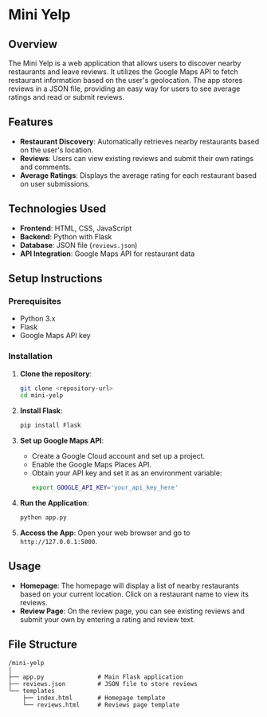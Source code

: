 # Mini Yelp

## Overview

The Mini Yelp is a web application that allows users to discover nearby restaurants and leave reviews. It utilizes the Google Maps API to fetch restaurant information based on the user's geolocation. The app stores reviews in a JSON file, providing an easy way for users to see average ratings and read or submit reviews.

## Features

- **Restaurant Discovery**: Automatically retrieves nearby restaurants based on the user's location.
- **Reviews**: Users can view existing reviews and submit their own ratings and comments.
- **Average Ratings**: Displays the average rating for each restaurant based on user submissions.

## Technologies Used

- **Frontend**: HTML, CSS, JavaScript
- **Backend**: Python with Flask
- **Database**: JSON file (`reviews.json`)
- **API Integration**: Google Maps API for restaurant data

## Setup Instructions

### Prerequisites

- Python 3.x
- Flask
- Google Maps API key

### Installation

1. **Clone the repository**:
   ```bash
   git clone <repository-url>
   cd mini-yelp
   ```

2. **Install Flask**:
   ```bash
   pip install Flask
   ```

3. **Set up Google Maps API**:
   - Create a Google Cloud account and set up a project.
   - Enable the Google Maps Places API.
   - Obtain your API key and set it as an environment variable:
     ```bash
     export GOOGLE_API_KEY='your_api_key_here'
     ```

4. **Run the Application**:
   ```bash
   python app.py
   ```

5. **Access the App**: Open your web browser and go to `http://127.0.0.1:5000`.

## Usage

- **Homepage**: The homepage will display a list of nearby restaurants based on your current location. Click on a restaurant name to view its reviews.
- **Review Page**: On the review page, you can see existing reviews and submit your own by entering a rating and review text.

## File Structure

```
/mini-yelp
│
├── app.py               # Main Flask application
├── reviews.json         # JSON file to store reviews
└── templates
    ├── index.html       # Homepage template
    └── reviews.html     # Reviews page template
```
